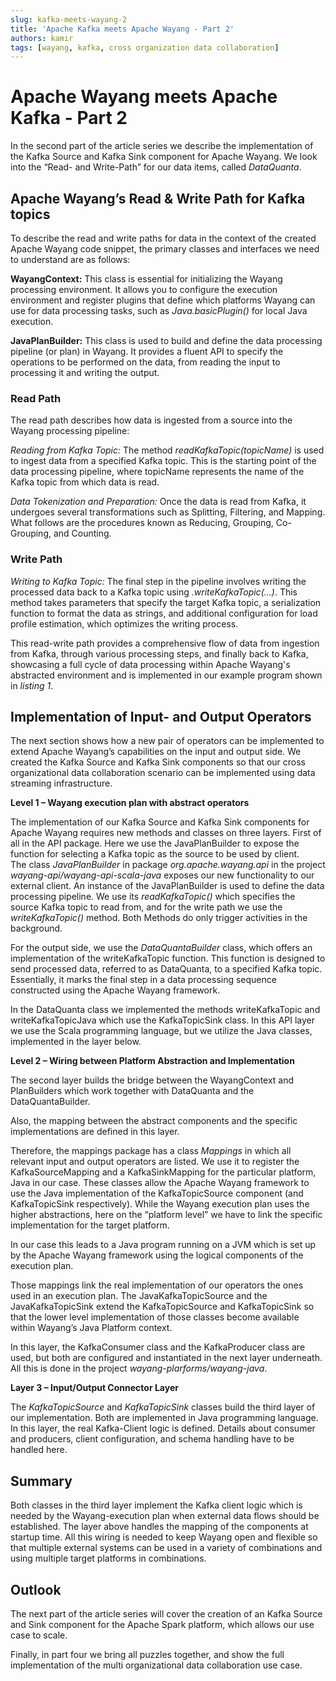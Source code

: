 ```yaml
---
slug: kafka-meets-wayang-2
title: 'Apache Kafka meets Apache Wayang - Part 2'
authors: kamir
tags: [wayang, kafka, cross organization data collaboration]
---
```


# Apache Wayang meets Apache Kafka - Part 2

In the second part of the article series we describe the implementation of the Kafka Source and Kafka Sink component for Apache Wayang.
We look into the “Read- and Write-Path” for our data items, called _DataQuanta_.

## Apache Wayang’s Read & Write Path for Kafka topics

To describe the read and write paths for data in the context of the created Apache Wayang code snippet, the primary classes and interfaces we need to understand are as follows:

**WayangContext:** This class is essential for initializing the Wayang processing environment. 
It allows you to configure the execution environment and register plugins that define which platforms Wayang can use for data processing tasks, such as _Java.basicPlugin()_ for local Java execution.

**JavaPlanBuilder:** This class is used to build and define the data processing pipeline (or plan) in Wayang. 
It provides a fluent API to specify the operations to be performed on the data, from reading the input to processing it and writing the output.

### Read Path
The read path describes how data is ingested from a source into the Wayang processing pipeline:

_Reading from Kafka Topic:_ The method _readKafkaTopic(topicName)_ is used to ingest data from a specified Kafka topic. 
This is the starting point of the data processing pipeline, where topicName represents the name of the Kafka topic from which data is read.

_Data Tokenization and Preparation:_ Once the data is read from Kafka, it undergoes several transformations such as Splitting, Filtering, and Mapping. 
What follows are the procedures known as Reducing, Grouping, Co-Grouping, and Counting.

### Write Path
_Writing to Kafka Topic:_ The final step in the pipeline involves writing the processed data back to a Kafka topic using _.writeKafkaTopic(...)_. 
This method takes parameters that specify the target Kafka topic, a serialization function to format the data as strings, and additional configuration for load profile estimation, which optimizes the writing process.

This read-write path provides a comprehensive flow of data from ingestion from Kafka, through various processing steps, and finally back to Kafka, showcasing a full cycle of data processing within Apache Wayang's abstracted environment and is implemented in our example program shown in *listing 1*.

## Implementation of Input- and Output Operators
The next section shows how a new pair of operators can be implemented to extend Apache Wayang’s capabilities on the input and output side. 
We created the Kafka Source and Kafka Sink components so that our cross organizational data collaboration scenario can be implemented using data streaming infrastructure.

**Level 1 – Wayang execution plan with abstract operators**

The implementation of our Kafka Source and Kafka Sink components for Apache Wayang requires new methods and classes on three layers. 
First of all in the API package. 
Here we use the JavaPlanBuilder to expose the function for selecting a Kafka topic as the source to be used by client.  
The class _JavaPlanBuilder_ in package _org.apache.wayang.api_ in the project *wayang-api/wayang-api-scala-java* exposes our new functionality to our external client.
An instance of the JavaPlanBuilder is used to define the data processing pipeline. 
We use its _readKafkaTopic()_ which specifies the source Kafka topic to read from, and for the write path we use the _writeKafkaTopic()_ method. 
Both Methods do only trigger activities in the background.

For the output side, we use the _DataQuantaBuilder_ class, which offers an implementation of the writeKafkaTopic function. 
This function is designed to send processed data, referred to as DataQuanta, to a specified Kafka topic. 
Essentially, it marks the final step in a data processing sequence constructed using the Apache Wayang framework.

In the DataQuanta class we implemented the methods writeKafkaTopic and writeKafkaTopicJava which use the KafkaTopicSink class. 
In this API layer we use the Scala programming language, but we utilize the Java classes, implemented in the layer below.

**Level 2 – Wiring between Platform Abstraction and Implementation**

The second layer builds the bridge between the WayangContext and PlanBuilders which work together with DataQuanta and the DataQuantaBuilder.

Also, the mapping between the abstract components and the specific implementations are defined in this layer.

Therefore, the mappings package has a class _Mappings_ in which all relevant input and output operators are listed. 
We use it to register the KafkaSourceMapping and a KafkaSinkMapping for the particular platform, Java in our case. 
These classes allow the Apache Wayang framework to use the Java implementation of the KafkaTopicSource component (and KafkaTopicSink respectively). 
While the Wayang execution plan uses the higher abstractions, here on the “platform level” we have to link the specific implementation for the target platform. 

In our case this leads to a Java program running on a JVM which is set up by the Apache Wayang framework using the logical components of the execution plan.

Those mappings link the real implementation of our operators the ones used in an execution plan.
The JavaKafkaTopicSource and the JavaKafkaTopicSink extend the KafkaTopicSource and KafkaTopicSink so that the lower level implementation of those classes become available within Wayang’s Java Platform context.

In this layer, the KafkaConsumer class and the KafkaProducer class are used, but both are configured and instantiated in the next layer underneath. 
All this is done in the project *wayang-plarforms/wayang-java*.

**Layer 3 – Input/Output Connector Layer**

The _KafkaTopicSource_ and _KafkaTopicSink_ classes build the third layer of our implementation. 
Both are implemented in Java programming language. 
In this layer, the real Kafka-Client logic is defined. 
Details about consumer and producers, client configuration, and schema handling have to be handled here.

## Summary
Both classes in the third layer implement the Kafka client logic which is needed by the Wayang-execution plan when external data flows should be established. 
The layer above handles the mapping of the components at startup time. 
All this wiring is needed to keep Wayang open and flexible so that multiple external systems can be used in a variety of combinations and using multiple target platforms in combinations.

## Outlook
The next part of the article series will cover the creation of an Kafka Source and Sink component for the Apache Spark platform, which allows our use case to scale. 

Finally, in part four we bring all puzzles together, and show the full implementation of the multi organizational data collaboration use case.




